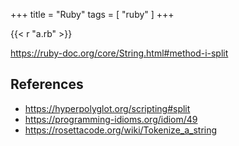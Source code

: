 +++
title = "Ruby"
tags = [ "ruby" ]
+++

{{< r "a.rb" >}}

<https://ruby-doc.org/core/String.html#method-i-split>

## References

- <https://hyperpolyglot.org/scripting#split>
- <https://programming-idioms.org/idiom/49>
- <https://rosettacode.org/wiki/Tokenize_a_string>
